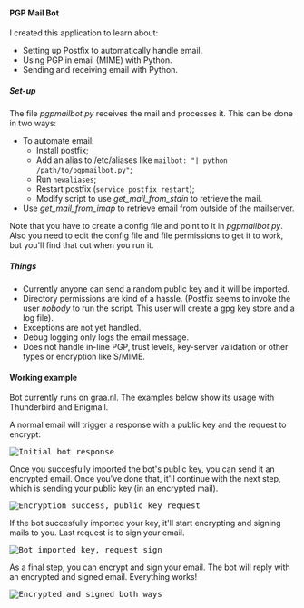 #### PGP Mail Bot ####

I created this application to learn about:
* Setting up Postfix to automatically handle email.
* Using PGP in email (MIME) with Python.
* Sending and receiving email with Python.

##### Set-up #####

The file *pgpmailbot.py* receives the mail and processes it. This can be done in two ways:
* To automate email:
    * Install postfix;
    * Add an alias to /etc/aliases like `mailbot: "| python /path/to/pgpmailbot.py"`;
    * Run `newaliases`;
    * Restart postfix (`service postfix restart`);
    * Modify script to use *get_mail_from_stdin* to retrieve the mail.
* Use *get_mail_from_imap* to retrieve email from outside of the mailserver.

Note that you have to create a config file and point to it in *pgpmailbot.py*. Also you need to edit the config file and file permissions to get it to work, but you'll find that out when you run it.

##### Things #####

* Currently anyone can send a random public key and it will be imported.
* Directory permissions are kind of a hassle. (Postfix seems to invoke the user *nobody* to run the script. This user will create a gpg key store and a log file).
* Exceptions are not yet handled.
* Debug logging only logs the email message.
* Does not handle in-line PGP, trust levels, key-server validation or other types or encryption like S/MIME.

#### Working example ####

Bot currently runs on graa.nl. The examples below show its usage with Thunderbird and Enigmail.

A normal email will trigger a response with a public key and the request to encrypt: 

<kbd>![Initial bot response](https://raw.githubusercontent.com/DutchGraa/PGPMailbot/master/docs/initial-mail.png "Initial mail")</kbd>

Once you succesfully imported the bot's public key, you can send it an encrypted email. Once you've done that, it'll continue with the next step, which is sending your public key (in an encrypted mail).

<kbd>![Encryption success, public key request](https://raw.githubusercontent.com/DutchGraa/PGPMailbot/master/docs/step2-encrypted.png "Encryption success, public key request")</kbd>

If the bot succesfully imported your key, it'll start encrypting and signing mails to you. Last request is to sign your email.

<kbd>![Bot imported key, request sign](https://raw.githubusercontent.com/DutchGraa/PGPMailbot/master/docs/step3-sharepubkey.png "Bot imported key, request sign")</kbd>

As a final step, you can encrypt and sign your email. The bot will reply with an encrypted and signed email. Everything works!

<kbd>![Encrypted and signed both ways](https://raw.githubusercontent.com/DutchGraa/PGPMailbot/master/docs/final-worked.png "Encrypted and signed both ways")</kbd>

